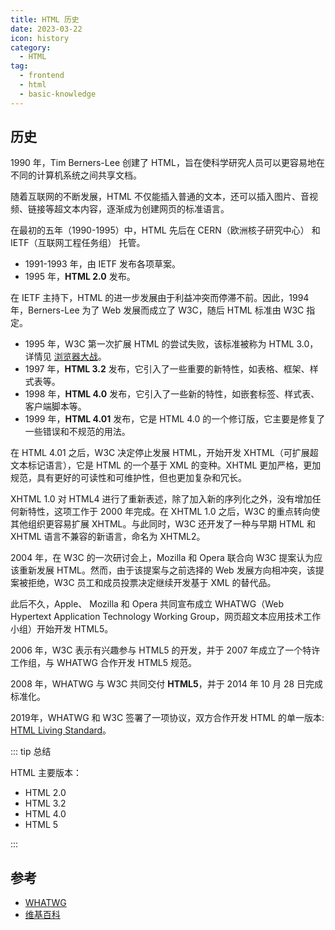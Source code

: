 ```yaml
---
title: HTML 历史
date: 2023-03-22
icon: history
category: 
  - HTML
tag:
  - frontend
  - html
  - basic-knowledge
---
```


## 历史

1990 年，Tim Berners-Lee 创建了 HTML，旨在使科学研究人员可以更容易地在不同的计算机系统之间共享文档。

随着互联网的不断发展，HTML 不仅能插入普通的文本，还可以插入图片、音视频、链接等超文本内容，逐渐成为创建网页的标准语言。

在最初的五年（1990-1995）中，HTML 先后在 CERN（欧洲核子研究中心） 和 IETF（互联网工程任务组） 托管。

- 1991-1993 年，由 IETF 发布各项草案。
- 1995 年，**HTML 2.0** 发布。

在 IETF 主持下，HTML 的进一步发展由于利益冲突而停滞不前。因此，1994 年，Berners-Lee 为了 Web 发展而成立了 W3C，随后 HTML 标准由 W3C 指定。

- 1995 年，W3C 第一次扩展 HTML 的尝试失败，该标准被称为 HTML 3.0，详情见 [浏览器大战](https://zh.wikipedia.org/wiki/%E6%B5%8F%E8%A7%88%E5%99%A8%E5%A4%A7%E6%88%98)。
- 1997 年，**HTML 3.2** 发布，它引入了一些重要的新特性，如表格、框架、样式表等。
- 1998 年，**HTML 4.0** 发布，它引入了一些新的特性，如嵌套标签、样式表、客户端脚本等。
- 1999 年，**HTML 4.01** 发布，它是 HTML 4.0 的一个修订版，它主要是修复了一些错误和不规范的用法。

在 HTML 4.01 之后，W3C 决定停止发展 HTML，开始开发 XHTML（可扩展超文本标记语言），它是 HTML 的一个基于 XML 的变种。XHTML 更加严格，更加规范，具有更好的可读性和可维护性，但也更加复杂和冗长。

XHTML 1.0 对 HTML4 进行了重新表述，除了加入新的序列化之外，没有增加任何新特性，这项工作于 2000 年完成。在 XHTML 1.0 之后，W3C 的重点转向使其他组织更容易扩展 XHTML。与此同时，W3C 还开发了一种与早期 HTML 和 XHTML 语言不兼容的新语言，命名为 XHTML2。

2004 年，在 W3C 的一次研讨会上，Mozilla 和 Opera 联合向 W3C 提案认为应该重新发展 HTML。然而，由于该提案与之前选择的 Web 发展方向相冲突，该提案被拒绝，W3C 员工和成员投票决定继续开发基于 XML 的替代品。

此后不久，Apple、 Mozilla 和 Opera 共同宣布成立 WHATWG（Web Hypertext Application Technology Working Group，网页超文本应用技术工作小组）开始开发 HTML5。

2006 年，W3C 表示有兴趣参与 HTML5 的开发，并于 2007 年成立了一个特许工作组，与 WHATWG 合作开发 HTML5 规范。

2008 年，WHATWG 与 W3C 共同交付 **HTML5**，并于 2014 年 10 月 28 日完成标准化。

2019年，WHATWG 和 W3C 签署了一项协议，双方合作开发 HTML 的单一版本: [HTML Living Standard](https://html.spec.whatwg.org/multipage/)。

::: tip 总结

HTML 主要版本：

- HTML 2.0
- HTML 3.2
- HTML 4.0
- HTML 5

:::

## 参考

- [WHATWG](https://html.spec.whatwg.org/multipage/introduction.html#history-2)
- [维基百科](https://en.wikipedia.org/wiki/HTML)
